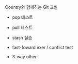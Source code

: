Country와 함께하는 Git 교실

- pop 테스트
- pull 테스트
- stash 실습


- fast-foward exer / conflict test
- 3-way other
